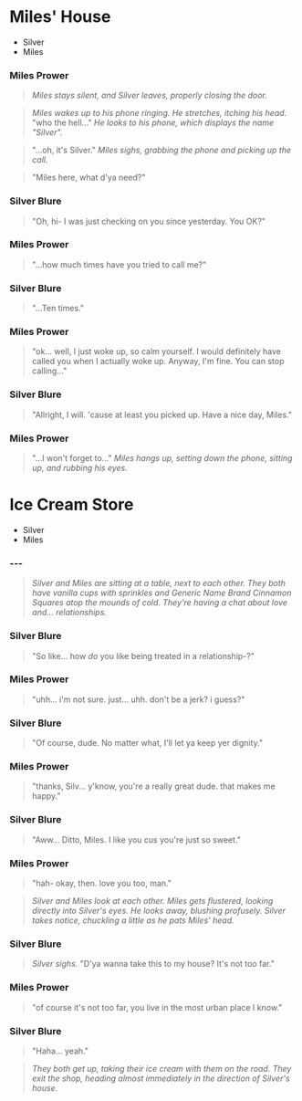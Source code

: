 # Miles' House
- Silver
- Miles

### Miles Prower


> *Miles stays silent, and Silver leaves, properly closing the door.*

> *Miles wakes up to his phone ringing. He stretches, itching his head.* "who the hell..." *He looks to his phone, which displays the name "Silver".*

> "...oh, it's Silver." *Miles sighs, grabbing the phone and picking up the call.*

> "Miles here, what d'ya need?"

### Silver Blure


> "Oh, hi- I was just checking on you since yesterday. You OK?"

### Miles Prower


> "...how much times have you tried to call me?"

### Silver Blure


> "...Ten times."

### Miles Prower


> "ok... well, I just woke up, so calm yourself. I would definitely have called you when I actually woke up. Anyway, I'm fine. You can stop calling..."

### Silver Blure


> "Allright, I will. 'cause at least you picked up. Have a nice day, Miles."

### Miles Prower


> "...I won't forget to..." *Miles hangs up, setting down the phone, sitting up, and rubbing his eyes.*

# Ice Cream Store
- Silver 
- Miles

### ---


> *Silver and Miles are sitting at a table, next to each other. They both have vanilla cups with sprinkles and Generic Name Brand Cinnamon Squares atop the mounds of cold. They're having a chat about love and... relationships.*

### Silver Blure


> "So like... how *do* you like being treated in a relationship-?"

### Miles Prower


> "uhh... i'm not sure. just... uhh. don't be a jerk? i guess?"

### Silver Blure


> "Of course, dude. No matter what, I'll let ya keep yer dignity."

### Miles Prower


> "thanks, Silv... y'know, you're a really great dude. that makes me happy."

### Silver Blure


> "Aww... Ditto, Miles. I like you cus you're just so sweet."

### Miles Prower


> "hah- okay, then. love you too, man."

> *Silver and Miles look at each other. Miles gets flustered, looking directly into Silver's eyes. He looks away, blushing profusely. Silver takes notice, chuckling a little as he pats Miles' head.*

### Silver Blure


> *Silver sighs.* "D'ya wanna take this to my house? It's not too far."

### Miles Prower


> "of course it's not too far, you live in the most urban place I know."

### Silver Blure


> "Haha... yeah."

> *They both get up, taking their ice cream with them on the road. They exit the shop, heading almost immediately in the direction of Silver's house.*
